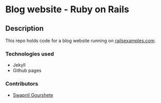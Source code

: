 # Blog website - Ruby on Rails

<h2>Description</h2>

This repo holds code for a blog website running on [railsexamples.com](railsexamples.com).

<h3>Technologies used</h3>

- Jekyll 
- Github pages

<h3>Contributors</h3>

- [Swapnil Gourshete](github.com/gourshete)
